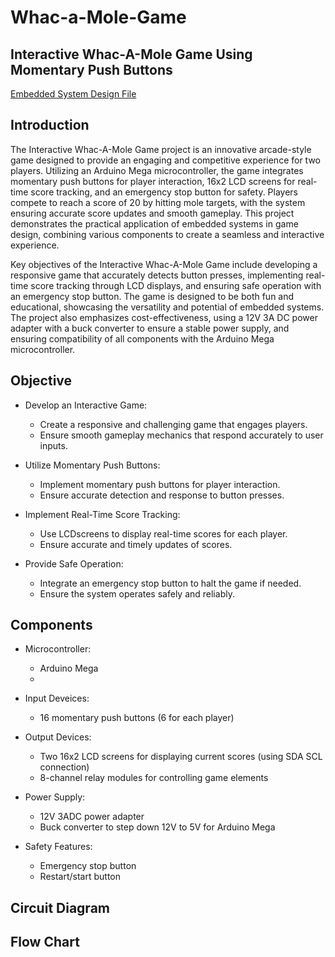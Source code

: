 # Whac-a-Mole-Game
## Interactive Whac-A-Mole Game Using Momentary Push Buttons
[Embedded System Design File](https://github.com/bidayatulhidayah/Embedded-System-Design)

## Introduction

 The Interactive Whac-A-Mole Game project is an innovative arcade-style game designed to
 provide an engaging and competitive experience for two players. Utilizing an Arduino Mega
 microcontroller, the game integrates momentary push buttons for player interaction, 16x2 LCD
 screens for real-time score tracking, and an emergency stop button for safety. Players compete
 to reach a score of 20 by hitting mole targets, with the system ensuring accurate score updates
 and smooth gameplay. This project demonstrates the practical application of embedded systems
 in game design, combining various components to create a seamless and interactive experience.
 
 Key objectives of the Interactive Whac-A-Mole Game include developing a responsive
 game that accurately detects button presses, implementing real-time score tracking through
 LCD displays, and ensuring safe operation with an emergency stop button. The game is
 designed to be both fun and educational, showcasing the versatility and potential of embedded
 systems. The project also emphasizes cost-effectiveness, using a 12V 3A DC power adapter
 with a buck converter to ensure a stable power supply, and ensuring compatibility of all
 components with the Arduino Mega microcontroller.

 ## Objective

- Develop an Interactive Game:
  - Create a responsive and challenging game that engages players.
  - Ensure smooth gameplay mechanics that respond accurately to user
 inputs.

- Utilize Momentary Push Buttons:
  - Implement momentary push buttons for player interaction.
  - Ensure accurate detection and response to button presses.

- Implement Real-Time Score Tracking:
  - Use LCDscreens to display real-time scores for each player.
  - Ensure accurate and timely updates of scores.

- Provide Safe Operation:
  - Integrate an emergency stop button to halt the game if needed.
  - Ensure the system operates safely and reliably.

## Components

- Microcontroller:
  - Arduino Mega
  - 
- Input Deveices:
  - 16 momentary push buttons (6 for each player)
 
- Output Devices:
  - Two 16x2 LCD screens for displaying current scores (using SDA SCL
 connection)
  - 8-channel relay modules for controlling game elements
    
- Power Supply:
  - 12V 3ADC power adapter
  - Buck converter to step down 12V to 5V for Arduino Mega
  
- Safety Features:
  - Emergency stop button
  - Restart/start button
 
## Circuit Diagram

## Flow Chart
